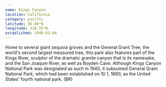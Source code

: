 ```yaml
---
name: Kings Canyon
location: California
category: pacific
latitude: 36.80°N
longitude: 118.55°W
established: 1940-03-04
---
```


Home to several giant sequoia groves and the General Grant Tree, the world's second largest measured tree, this park also features part of the Kings River, sculptor of the dramatic granite canyon that is its namesake, and the San Joaquin River, as well as Boyden Cave. Although Kings Canyon National Park was designated as such in 1940, it subsumed General Grant National Park, which had been established on 10 1, 1890, as the United States' fourth national park. (BR)
